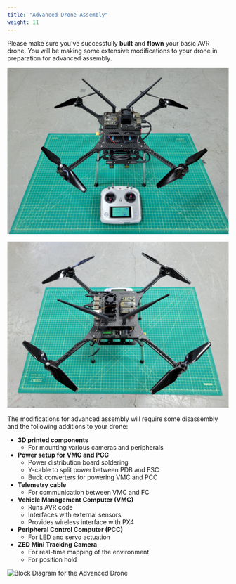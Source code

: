 ```yaml
---
title: "Advanced Drone Assembly"
weight: 11
---
```


Please make sure you've successfully **built** and **flown** your basic AVR drone.
You will be making some extensive modifications to your drone in
preparation for advanced assembly.

![AVR advanced drone assembly (front)](avr_advanced_drone_front.jpg)

![AVR advanced drone assembly (back)](avr_advanced_drone_back.jpg)

The modifications for advanced assembly will require some disassembly and the following
additions to your drone:

- **3D printed components**
  - For mounting various cameras and peripherals
- **Power setup for VMC and PCC**
  - Power distribution board soldering
  - Y-cable to split power between PDB and ESC
  - Buck converters for powering VMC and PCC
- **Telemetry cable**
  - For communication between VMC and FC
- **Vehicle Management Computer (VMC)**
  - Runs AVR code
  - Interfaces with external sensors
  - Provides wireless interface with PX4
- **Peripheral Control Computer (PCC)**
  - For LED and servo actuation
- **ZED Mini Tracking Camera**
  - For real-time mapping of the environment
  - For position hold

![Block Diagram for the Advanced Drone](Drone_Block_Diagrams.png)
